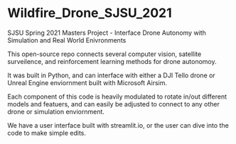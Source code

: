 # Wildfire_Drone_SJSU_2021
SJSU Spring 2021 Masters Project - Interface Drone Autonomy with Simulation and Real World Enivronments

This open-source repo connects several computer vision, satellite surveilence, and reinforcement learning methods for drone autonomoy.

It was built in Python, and can interface with either a DJI Tello drone or Unreal Engine enviornment built with Microsoft Airsim.

Each component of this code is heavily modulated to rotate in/out different models and featuers, 
and can easily be adjusted to connect to any other drone or simulation enviornment.

We have a user interface built with streamlit.io, or the user can dive into the code to make simple edits.
